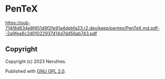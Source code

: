 # PenTeX

https://pub-714f8d634e8f451d9f2fe91a4debfa23.r2.dev/keep/pentex/PenTeX.md.pdf--2a9fea6c2d01022937414d7dd56ab743.pdf



## Copyright

Copyright (c) 2023 Neruthes.

Published with [GNU GPL 2.0](https://www.gnu.org/licenses/old-licenses/gpl-2.0.html).
